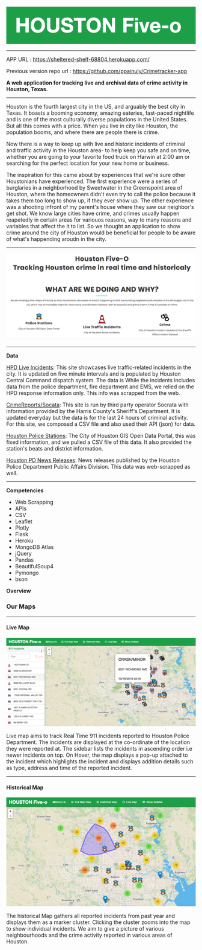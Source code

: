
<p align="center">
  <img src="static/img/logo1.png"/>
</p>
<hr>

APP URL : https://sheltered-shelf-68804.herokuapp.com/

Previous version repo url : https://github.com/ppainuly/Crimetracker-app

**A web application for tracking live and archival data of crime activity in Houston, Texas.**
___

Houston is the fourth largest city in the US, and arguably the best city in Texas. It boasts a booming economy, amazing eateries, fast-paced nightlife and is one of the most culturally diverse populations in the United States. But all this comes with a price. When you live in city like Houston, the population booms, and where there are people there is crime.

Now there is a way to keep up with live and historic incidents of criminal and traffic activity in the Houston area- to help keep you safe and on time, whether you are going to your favorite food truck on Harwin at 2:00 am or searching for the perfect location for your new home or business.

The inspiration for this came about by experiences that we're sure other Houstonians have experienced. The first experience were a series of burglaries in a neighborhood by Sweetwater in the Greenspoint area of Houston, where the homeowners didn't even try to call the police because it takes them too long to show up, if they ever show up. The other experience was a shooting infront of my parent's house where they saw our neighbor's get shot. We know large cities have crime, and crimes usually happen reapetedly in certain areas for variouos reasons, way to many reasons and variables that affect the it to list. So we thought an application to show crime around the city of Houston would be beneficial for people to be aware of what's happending aroudn in the city. 

___
![Houston Five-o Live Map](static/img/about.png)
___

**Data**

[HPD Live Incidents](https://cohweb.houstontx.gov/ActiveIncidents/Combined.aspx): 
This site showcases live traffic-related incidents in the city. It is updated on five minute intervals and is populated by Houston Central Command dispatch system.  The data is While the incidents includes data from the police department, fire department and EMS, we relied on the HPD response information only. This info was scrapped from the web.

[CrimeReports/Socata](https://moto.data.socrata.com/dataset/Harris-County-Sheriff-s-Office/p6kq-vsa3):
 This site is run by third party operator Socrata with information provided by the Harris County's Sheriff's Department. It is updated everyday but the data is for the last 24 hours of criminal activity. For this site, we composed a CSV file and also used their API (json) for data.
 
[Houston Police Stations](https://cohgis-mycity.opendata.arcgis.com/datasets/houston-police-stations):
	The City of Houston GIS Open Data Portal, this was fixed information, and we pulled a CSV file of this data. It also provided the station's beats and district information.
  
[Houston PD News Releases](https://www.houstontx.gov/police/news.htm):
	News releases published by the Houston Police Department Public Affairs Division. This data was web-scrapped as well.  
___ 

**Competencies**
* Web Scrapping
* APIs
* CSV
* Leaflet
* Plotly
* Flask
* Heroku
* MongoDB Atlas
* jQuery
* Pandas
* BeautifulSoup4
* Pymongo
* bson

**Overview**

### Our Maps
___ 

#### Live Map

![Houston Five-o Live Map](static/img/livemap.png)

Live map aims to track Real Time 911 incidents reported to Houston Police Department. The incidents are displayed at the co-ordinate of the location they were reported at. The sidebar lists the incidents in ascending order i.e newer incidents on top. On Hover, the map displays a pop-up attached to the incident which highlights the incident and displays addition details such as type, address and time of the reported incident.
___ 

#### Historical Map

![Houston Five-o Live Map](static/img/histmap.png)

The historical Map gathers all reported incidents from past year and displays them as a marker cluster. Clicking the cluster zooms into the map to show individual incidents. We aim to give a picture of various neighbourhoods and the crime activity reported in various areas of Houston.



